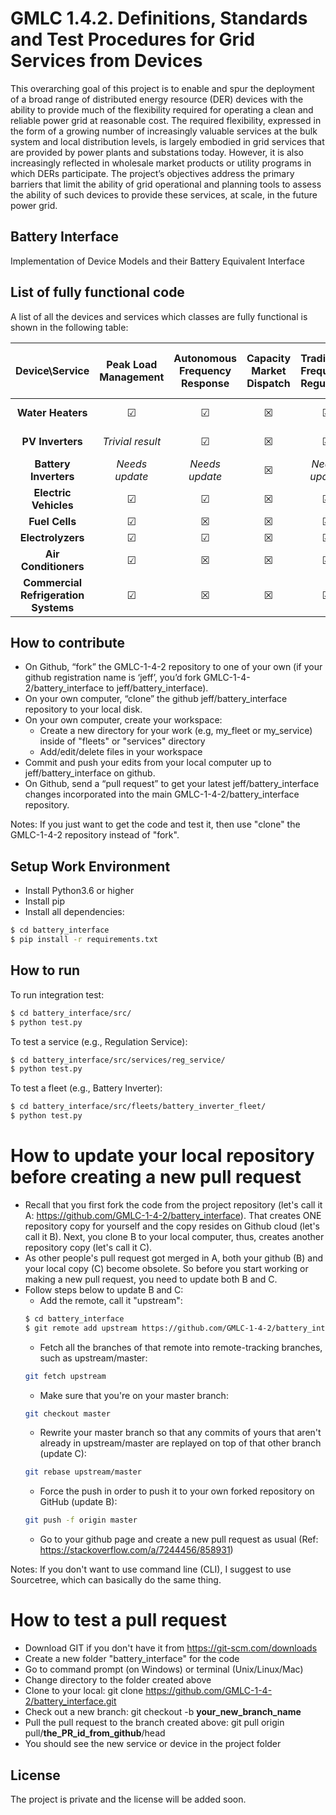 # GMLC 1.4.2. Definitions, Standards and Test Procedures for Grid Services from Devices

This overarching goal of this project is to enable and spur the deployment of a broad range of distributed energy resource (DER) devices with the ability to provide much of the flexibility required for operating a clean and reliable power grid at reasonable cost. The required flexibility, expressed in the form of a growing number of increasingly valuable services at the bulk system and local distribution levels, is largely embodied in grid services that are provided by power plants and substations today. However, it is also increasingly reflected in wholesale market products or utility programs in which DERs participate. The project’s objectives address the primary barriers that limit the ability of grid operational and planning tools to assess the ability of such devices to provide these services, at scale, in the future power grid.

## Battery Interface

Implementation of Device Models and their Battery Equivalent Interface


## List of fully functional code

A list of all the devices and services which classes are fully functional is shown in the following table:

|            Device\Service            | Peak Load Management | Autonomous Frequency Response | Capacity Market Dispatch | Traditional Frequency Regulation | Spinning Reserve | Dynamic Frequency Regulation | Autonomous Distribution Voltage Response | Wholesale Market Price Response |
|:------------------------------------:|:--------------------:|:-----------------------------:|:------------------------:|:--------------------------------:|:----------------:|:----------------------------:|:----------------------------------------:|:-------------------------------:|
|           **Water Heaters**          |       &#x2611;       |            &#x2611;           |         &#x2612;         |             &#x2611;             |     &#x2611;     |           &#x2611;           |                 &#x2611;                 |          *Needs update*         |
|           **PV Inverters**           |   *Trivial result*   |            &#x2611;           |         &#x2612;         |             &#x2611;             | *Trivial result* |           &#x2611;           |                 &#x2611;                 |         *Trivial result*        |
|         **Battery Inverters**        |    *Needs update*    |         *Needs update*        |         &#x2612;         |          *Needs update*          |  *Needs update*  |        *Needs update*        |              *Needs update*              |          *Needs update*         |
|         **Electric Vehicles**        |       &#x2611;       |            &#x2611;           |         &#x2612;         |             &#x2611;             |     &#x2611;     |           &#x2611;           |                 &#x2611;                 |             &#x2611;            |
|            **Fuel Cells**            |       &#x2611;       |            &#x2612;           |         &#x2612;         |             &#x2611;             |     &#x2611;     |           &#x2611;           |                 &#x2612;                 |             &#x2612;            |
|           **Electrolyzers**          |       &#x2611;       |            &#x2611;           |         &#x2612;         |             &#x2611;             |     &#x2611;     |           &#x2611;           |                 &#x2611;                 |             &#x2611;            |
|         **Air Conditioners**         |       &#x2611;       |            &#x2612;           |         &#x2612;         |             &#x2611;             |     &#x2611;     |           &#x2611;           |                 &#x2612;                 |             &#x2612;            |
| **Commercial Refrigeration Systems** |       &#x2611;       |            &#x2612;           |         &#x2612;         |             &#x2611;             |     &#x2611;     |           &#x2611;           |                 &#x2612;                 |             &#x2612;            |

## How to contribute

- On Github, “fork” the GMLC-1-4-2 repository to one of your own (if your github registration name is ‘jeff’, you’d fork GMLC-1-4-2/battery_interface to jeff/battery_interface).
- On your own computer, “clone” the github jeff/battery_interface repository to your local disk.
- On your own computer, create your workspace:
    - Create a new directory for your work (e.g, my_fleet or my_service) inside of "fleets" or "services" directory
    - Add/edit/delete files in your workspace  
- Commit and push your edits from your local computer up to jeff/battery_interface on github.
- On Github, send a “pull request” to get your latest jeff/battery_interface changes incorporated into the main GMLC-1-4-2/battery_interface repository.

Notes: If you just want to get the code and test it, then use "clone" the GMLC-1-4-2 repository instead of "fork".


## Setup Work Environment
- Install Python3.6 or higher
- Install pip
- Install all dependencies:

```sh
$ cd battery_interface
$ pip install -r requirements.txt
```

## How to run

To run integration test:

```sh
$ cd battery_interface/src/
$ python test.py
```

To test a service (e.g., Regulation Service):

```sh
$ cd battery_interface/src/services/reg_service/
$ python test.py
```

To test a fleet (e.g., Battery Inverter):

```sh
$ cd battery_interface/src/fleets/battery_inverter_fleet/
$ python test.py
```


# How to update your local repository before creating a new pull request
- Recall that you first fork the code from the project repository (let's call it A: https://github.com/GMLC-1-4-2/battery_interface). That creates ONE repository copy for yourself and the copy resides on Github cloud (let's call it B). Next, you clone B to your local computer, thus, creates another repository copy (let's call it C). 
- As other people's pull request got merged in A, both your github (B) and your local copy (C) become obsolete. So before you start working or making a new pull request, you need to update both B and C. 
- Follow steps below to update B and C:
    - Add the remote, call it "upstream": 
    ```sh
    $ cd battery_interface
    $ git remote add upstream https://github.com/GMLC-1-4-2/battery_interface.git
    ```
    - Fetch all the branches of that remote into remote-tracking branches, such as upstream/master: 
    ```sh
    git fetch upstream
    ``` 
    - Make sure that you're on your master branch: 
    ```sh
    git checkout master
    ```
    - Rewrite your master branch so that any commits of yours that aren't already in upstream/master are replayed on top of that other branch (update C): 
    ```sh
    git rebase upstream/master
    ```
    - Force the push in order to push it to your own forked repository on GitHub (update B): 
    ```sh
    git push -f origin master
    ```
    - Go to your github page and create a new pull request as usual
(Ref: https://stackoverflow.com/a/7244456/858931)

Notes: If you don't want to use command line (CLI), I suggest to use Sourcetree, which can basically do the same thing.


# How to test a pull request
- Download GIT if you don't have it from https://git-scm.com/downloads
- Create a new folder "battery_interface" for the code
- Go to command prompt (on Windows) or terminal (Unix/Linux/Mac)
- Change directory to the folder created above
- Clone to your local: git clone https://github.com/GMLC-1-4-2/battery_interface.git
- Check out a new branch: git checkout -b **your_new_branch_name**
- Pull the pull request to the branch created above: git pull origin pull/**the_PR_id_from_github**/head
- You should see the new service or device in the project folder


## License
The project is private and the license will be added soon.
